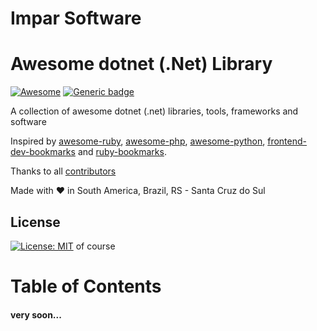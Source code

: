# Impar Software

# Awesome dotnet (.Net) Library

[![Awesome](https://cdn.rawgit.com/sindresorhus/awesome/d7305f38d29fed78fa85652e3a63e154dd8e8829/media/badge.svg)](https://github.com/sindresorhus/awesome) [![Generic badge](https://img.shields.io/badge/dotnet-CS-blue.svg)](https://github.com/dotnet/)

A collection of awesome dotnet (.net) libraries, tools, frameworks and software

Inspired by [awesome-ruby](https://github.com/markets/awesome-ruby), [awesome-php](https://github.com/ziadoz/awesome-php), [awesome-python](https://github.com/vinta/awesome-python), [frontend-dev-bookmarks](https://github.com/dypsilon/frontend-dev-bookmarks) and [ruby-bookmarks](https://github.com/dreikanter/ruby-bookmarks).

Thanks to all [contributors](https://github.com/ImparSoftware/awesome-dotnet/graphs/contributors)

Made with :heart: in South America, Brazil, RS - Santa Cruz do Sul

## License

[![License: MIT](https://img.shields.io/badge/License-MIT-blue.svg)](https://mit-license.org) of course 

# Table of Contents

#### very soon...
